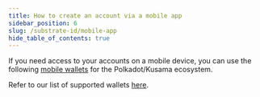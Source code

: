 ```yaml
---
title: How to create an account via a mobile app
sidebar_position: 6
slug: /substrate-id/mobile-app
hide_table_of_contents: true
---
```


If you need access to your accounts on a mobile device, you can use the following [mobile wallets](https://subwallet.app/) for the Polkadot/Kusama ecosystem.

Refer to our list of supported wallets [here](https://wiki.polkadot.network/docs/build-wallets).

